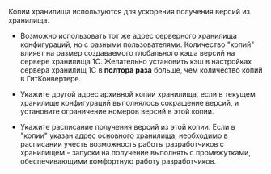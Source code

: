 Копии хранилища используются для ускорения получения версий из хранилища.

* Возможно использовать тот же адрес серверного хранилища конфигураций, но с разными пользователями.  Количество "копий" влияет на размер создаваемого глобального кэша версий на сервере хранилища 1С. Желательно установить кэш в настройках сервера хранилищ 1С в __полтора раза__ больше, чем количество копий в ГитКонвертере.

* Укажите другой адрес архивной копии хранилища, если в текущем хранилище конфигураций выполнялось сокращение версий, и установите ограничение номеров версий в этой копии.
* Укажите расписание получения версий из этой копии. Если в "копии" указан адрес основного хранилища, необходимо в расписании учесть возможность работы разработчиков с хранилищем - запуски на получение выполнять с промежутками, обеспечивающими комфортную работу разработчиков.
